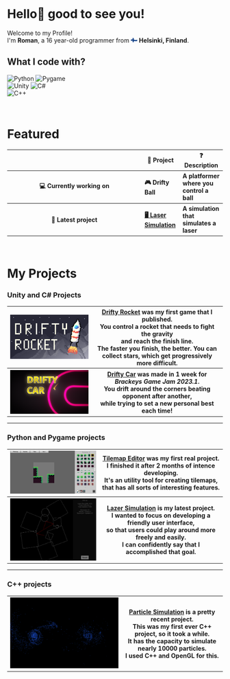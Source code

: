 # Hello👋 good to see you! <br>

Welcome to my Profile! <br>
I'm <b>Roman</b>, a 16 year-old programmer from <img src="Assets/FinnishFlag.png" width=15px/> <b>Helsinki, Finland</b>. <br>


## What I code with?
![Python](https://img.shields.io/badge/Python-yellow?style=for-the-badge)
![Pygame](https://img.shields.io/badge/PyGame-green?style=for-the-badge) <br>
![Unity](https://img.shields.io/badge/Unity-gray?style=for-the-badge)
![C#](https://img.shields.io/badge/-C%23-purple?style=for-the-badge) <br>
![C++](https://img.shields.io/badge/C++-blue?style=for-the-badge)

<br>

# Featured
<table>
  <thead align="center">
    <th width="300"> </th>
    <th> 🎁 Project </th>
    <th> ❓ Description </th>
  </thead>
  <tr align="left">
    <th align="center"> 💻 Currently working on </th> 
    <th> 🎮 Drifty Ball </th>
    <th> A platformer where you control a ball </th>
  </tr>
  <tr align="left">
    <th align="center"> 🚀 Latest project </th> 
    <th> <a href="#python"> 🖥️ Laser Simulation </a> </th>
    <th> A simulation that simulates a laser </th>
  </tr>
</table>

<br>

# My Projects

### Unity and C# Projects

<table id="unity">
  <tr id="dirfty_rocket">
    <th> <a href="https://omppu42.itch.io/drifty-rocket"> <img src="Assets/DriftyRocket1.png" width=500px> </a> </th> 
    <th> <a href="https://omppu42.itch.io/drifty-rocket"> <b> Drifty Rocket</b></a> was my first game that I published. <br> You control a rocket that needs to fight the gravity <br> and reach the finish line. <br> The faster you finish, the better. You can collect stars, which get progressively more difficult. <br> </th>
  </tr>
  <tr id="drifty_car">
    <th> <a href="https://omppu42.itch.io/drifty-car"> <img src="Assets/DriftyCar.png" width=500px> </a> <br> </th>
    <th> <a href="https://omppu42.itch.io/drifty-car"><b> Drifty Car</b></a> was made in 1 week for <i> Brackeys Game Jam 2023.1</i>. <br>
You drift around the corners beating opponent after another,<br> while trying to set a new personal best each time!<br> </th>
  </tr>
</table>

----

### Python and Pygame projects

<table>
  <tr id="tilemap_editor">
    <th> <a href="https://github.com/Omppu42/TilemapEditor"> <img src="Assets/TilemapEditor.png" width=500px> </a> <br> </a> </th> 
    <th> <a href="https://github.com/Omppu42/TilemapEditor"> <b> Tilemap Editor</b></a> was my first real project. <br> I finished it after 2 months of intence developing. <br> It's an utility tool for creating tilemaps, that has all sorts of interesting features. </th>
  </tr>
  <tr id="laser_sim" style="padding-top: 40px; margin-top: -40px;">
    <th> <a href="https://github.com/Omppu42/LaserSimulation"> <img src="Assets/LaserSimulation.png" width=500px> </a> <br> </th>
    <th> <a href="https://github.com/Omppu42/LaserSimulation"><b> Lazer Simulation</b></a> is my latest project. <br>I wanted to focus on developing a   friendly user interface, <br>so that users could play around more freely and easily. <br> I can confidently say that I accomplished that goal.</th>
  </tr>
</table>

----

### C++ projects
<table id="c++">
  <tr id="particle_sim">
    <th> <a href="https://github.com/Omppu42/ParticleSimulation"> <img src="Assets/ParticleSimulation.png" width=500px> </a> <br> </a> </th> 
    <th> <a href="https://github.com/Omppu42/ParticleSimulation"> <b> Particle Simulation</b></a> is a pretty recent project. <br> This was my first ever C++ project, so it took a while. <br> It has the capacity to simulate nearly 10000 particles. <br> I used C++ and OpenGL for this. <br></th>
  </tr>
</table>
